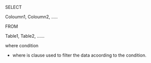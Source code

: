 SELECT

   Coloumn1, Coloumn2, .....
   
FROM

   Table1, Table2, ......
   
where condition

* where is clause used to filter the data acoording to the condition.
